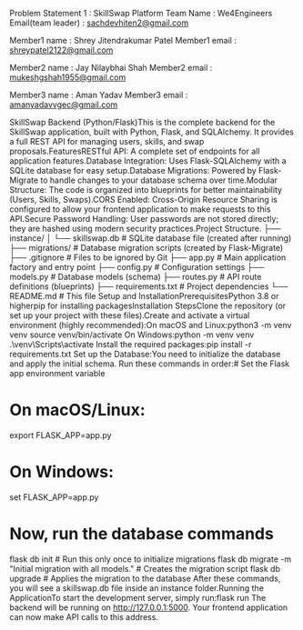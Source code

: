 Problem Statement 1 : SkillSwap Platform 
Team Name : We4Engineers
Email(team leader) : sachdevhiten2@gmail.com

Member1 name : Shrey Jitendrakumar Patel
Member1 email : shreypatel2122@gmail.com

Member2 name : Jay Nilaybhai Shah
Member2 email : mukeshgshah1955@gmail.com

Member3 name : Aman Yadav
Member3 email : amanyadavvgec@gmail.com


SkillSwap Backend (Python/Flask)This is the complete backend for the SkillSwap application, built with Python, Flask, and SQLAlchemy. It provides a full REST API for managing users, skills, and swap proposals.FeaturesRESTful API: A complete set of endpoints for all application features.Database Integration: Uses Flask-SQLAlchemy with a SQLite database for easy setup.Database Migrations: Powered by Flask-Migrate to handle changes to your database schema over time.Modular Structure: The code is organized into blueprints for better maintainability (Users, Skills, Swaps).CORS Enabled: Cross-Origin Resource Sharing is configured to allow your frontend application to make requests to this API.Secure Password Handling: User passwords are not stored directly; they are hashed using modern security practices.Project Structure.
├── instance/
│   └── skillswap.db      # SQLite database file (created after running)
├── migrations/             # Database migration scripts (created by Flask-Migrate)
├── .gitignore              # Files to be ignored by Git
├── app.py                  # Main application factory and entry point
├── config.py               # Configuration settings
├── models.py               # Database models (schema)
├── routes.py               # API route definitions (blueprints)
├── requirements.txt        # Project dependencies
└── README.md               # This file
Setup and InstallationPrerequisitesPython 3.8 or higherpip for installing packagesInstallation StepsClone the repository (or set up your project with these files).Create and activate a virtual environment (highly recommended):On macOS and Linux:python3 -m venv venv
source venv/bin/activate
On Windows:python -m venv venv
.\venv\Scripts\activate
Install the required packages:pip install -r requirements.txt
Set up the Database:You need to initialize the database and apply the initial schema. Run these commands in order:# Set the Flask app environment variable
# On macOS/Linux:
export FLASK_APP=app.py
# On Windows:
set FLASK_APP=app.py

# Now, run the database commands
flask db init    # Run this only once to initialize migrations
flask db migrate -m "Initial migration with all models." # Creates the migration script
flask db upgrade # Applies the migration to the database
After these commands, you will see a skillswap.db file inside an instance folder.Running the ApplicationTo start the development server, simply run:flask run
The backend will be running on http://127.0.0.1:5000. Your frontend application can now make API calls to this address.
